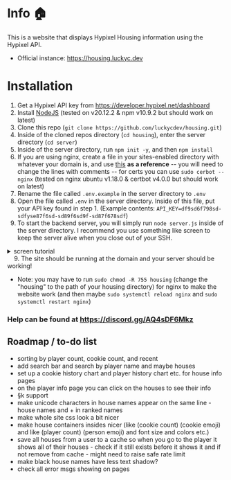# Info 🏠
This is a website that displays Hypixel Housing information using the Hypixel API.

* Official instance: https://housing.luckyc.dev

# Installation

1. Get a Hypixel API key from https://developer.hypixel.net/dashboard
2. Install [NodeJS](https://nodejs.org/en/download) (tested on v20.12.2 & npm v10.9.2 but should work on latest)
3. Clone this repo (`git clone https://github.com/luckycdev/housing.git`)
4. Inside of the cloned repos directory (`cd housing`), enter the server directory (`cd server`)
5. Inside of the server directory, run `npm init -y`, and then `npm install`
6. If you are using nginx, create a file in your sites-enabled directory with whatever your domain is, and use [this](https://pastebin.com/raw/0kdcVTg7) __as a reference__ -- you will need to change the lines with comments -- for certs you can use `sudo cerbot --nginx` (tested on nginx ubuntu v1.18.0 & certbot v4.0.0 but should work on latest)
7. Rename the file called `.env.example` in the server directory to `.env`
8. Open the file called `.env` in the server directory. Inside of this file, put your API key found in step 1. (Example contents: `API_KEY=df9sd6f798sd-sdfyse87f6sd-sd89f6sd9f-sd87f678sdf`)
9. To start the backend server, you will simply run `node server.js` inside of the server directory. I recommend you use something like screen to keep the server alive when you close out of your SSH.
<details>
<summary>screen tutorial</summary>

Install Screen `sudo apt install screen`
  
Create the screen `screen -S housing`

And then if you want to return to your screen, run `screen -r housing`

If you want to kill your screen, run `screen -X -S housing kill`
</details>
&nbsp;&nbsp;&nbsp;&nbsp;9. The site should be running at the domain and your server should be working!

* Note: you may have to run `sudo chmod -R 755 housing` (change the "housing" to the path of your housing directory) for nginx to make the website work (and then maybe `sudo systemctl reload nginx` and `sudo systemctl restart nginx`)

### Help can be found at https://discord.gg/AQ4sDF6Mkz

## Roadmap / to-do list
- sorting by player count, cookie count, and recent
- add search bar and search by player name and maybe houses
- set up a cookie history chart and player history chart etc. for house info pages
- on the player info page you can click on the houses to see their info
- §k support
- make unicode characters in house names appear on the same line - house names and + in ranked names
- make whole site css look a bit nicer
- make house containers insides nicer (like (cookie count) (cookie emoji) and like (player count) (person emoji) and font size and colors etc.)
- save all houses from a user to a cache so when you go to the player it shows all of their houses - check if it still exists before it shows it and if not remove from cache - might need to raise safe rate limit
- make black house names have less text shadow?
- check all error msgs showing on pages